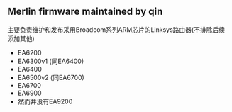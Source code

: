 ## Merlin firmware maintained by qin

主要负责维护和发布采用Broadcom系列ARM芯片的Linksys路由器(不排除后续添加其他)

* EA6200
* EA6300v1 (同EA6400)
* EA6400
* EA6500v2 (同EA6700)
* EA6700
* EA6900
* 然而并没有EA9200